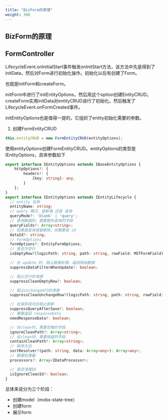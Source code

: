 ```yaml
---
title: "BizForm的原理"
weight: 300
---
```

## BizForm的原理

## FormController
LifecycleEvent.onInitialStart事件触发onInitStart方法，该方法中先是得到了initData，然后对Form进行初始化操作。初始化以后有创建了Form。

也就是initForm和createForm。

initForm中进行了initEntityOptions，然后用这个option创建EntityCRUD。
createForm实用initData对entityCRUD进行了初始化。然后触发了LifecycleEvent.onFormCreated事件。

initEntityOptions也是值得一提的，它组织了entity初始化需要的参数。


1. 创建FormEntityCRUD

```ts
this.entityCRUD = new FormEntityCRUD(entityOptions);
```
使用entityOptions创建FormEntityCRUD。entityOptions的类型是IEntityOptions，具体参数如下

```ts
export interface IEntityOptions extends IBaseEntityOptions {
    httpOptions?: {
        headers?: {
            [key: string]: any,
        }
    };
}
export interface IEntityOptions extends IEntityLifecycle {
  // entity 名称
  entityName: string;
  // query 模式，是新增 还是 查询
  queryMode?: 'blank' | 'query';
  // 查询数据时，需要额外查询的字段
  queryFields?: Array<string>;
  // 如果是查询或者删除，则需要给 id
  dataId?: string;
  // formOptions
  formOptions?: EntityFormOptions;
  // 是否为空行
  isEmptyRow?(logicPath: string, path: string, rowField: MSTFormField): boolean;

  // 在 update 时，阻止数据处理，返回原始数据
  suppressDataFilterWhenUpdate?: boolean;

  // 阻止空行的清理
  suppressCleanEmptyRow?: boolean;

  // 阻止unchanged行的清理
  suppressCleanUnchangeRow?(logicPath: string, path: string, rowField: MSTFormField): boolean;

  // 在保存成功后阻止刷新
  suppressQueryAfterSave?: boolean;
  // 需要返回 responseData
  needResponseData?: boolean;

  // 在clean时，需要忽略的字段
  ignoreCleanPath?: Array<string>;
  // 在clean时，需要保留的字段
  containCleanPath?: Array<string>;
  // 排序方法
  sortResolver?(path: string, data: Array<any>): Array<any>;
  // 数据处理器
  processors?: Array<IDataProcessor>;

  // 是否清理ID
  isIgnoreCleanId?: boolean;
}

```

总体来说分为三个阶段：
- 创建model（mobx-state-tree）
- 创建form
- 展示form

